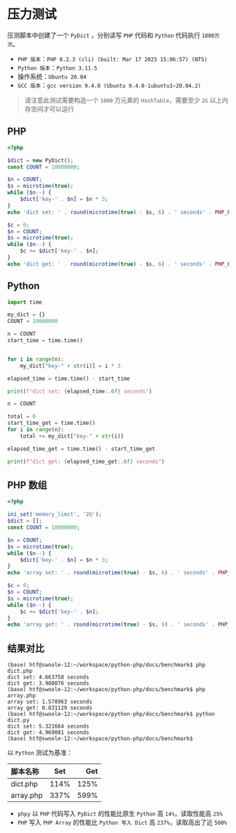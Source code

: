 
# 压力测试
压测脚本中创建了一个 `PyDict` ，分别读写 `PHP` 代码和 `Python` 代码执行 `1000万次`。

- `PHP 版本`：`PHP 8.2.3 (cli) (built: Mar 17 2023 15:06:57) (NTS)`
- `Python 版本`：`Python 3.11.5`
- 操作系统：`Ubuntu 20.04`
- `GCC 版本`：`gcc version 9.4.0 (Ubuntu 9.4.0-1ubuntu1~20.04.2)`

> 请注意此测试需要构造一个 `1000` 万元素的 `HashTable`，需要至少 `2G` 以上内存空间才可以运行

## PHP

```php
<?php

$dict = new PyDict();
const COUNT = 10000000;

$n = COUNT;
$s = microtime(true);
while ($n--) {
    $dict['key-' . $n] = $n * 3;
}
echo 'dict set: ' . round(microtime(true) - $s, 6) . ' seconds' . PHP_EOL;

$c = 0;
$n = COUNT;
$s = microtime(true);
while ($n--) {
    $c += $dict['key-' . $n];
}
echo 'dict get: ' . round(microtime(true) - $s, 6) . ' seconds' . PHP_EOL;
```


## Python
```python
import time

my_dict = {}
COUNT = 10000000

n = COUNT
start_time = time.time()


for i in range(n):
    my_dict["key-" + str(i)] = i * 3

elapsed_time = time.time() - start_time

print(f"dict set: {elapsed_time:.6f} seconds")

n = COUNT

total = 0
start_time_get = time.time()
for i in range(n):
    total += my_dict["key-" + str(i)]

elapsed_time_get = time.time() - start_time_get

print(f"dict get: {elapsed_time_get:.6f} seconds")
```

## PHP 数组
```php
<?php

ini_set('memory_limit', '2G');
$dict = [];
const COUNT = 10000000;

$n = COUNT;
$s = microtime(true);
while ($n--) {
    $dict['key-' . $n] = $n * 3;
}
echo 'array set: ' . round(microtime(true) - $s, 6) . ' seconds' . PHP_EOL;

$c = 0;
$n = COUNT;
$s = microtime(true);
while ($n--) {
    $c += $dict['key-' . $n];
}
echo 'array get: ' . round(microtime(true) - $s, 6) . ' seconds' . PHP_EOL;
```

## 结果对比

```shell
(base) htf@swoole-12:~/workspace/python-php/docs/benchmark$ php dict.php 
dict set: 4.663758 seconds
dict get: 3.980076 seconds
(base) htf@swoole-12:~/workspace/python-php/docs/benchmark$ php array.php 
array set: 1.578963 seconds
array get: 0.831129 seconds
(base) htf@swoole-12:~/workspace/python-php/docs/benchmark$ python dict.py 
dict set: 5.321664 seconds
dict get: 4.969081 seconds
(base) htf@swoole-12:~/workspace/python-php/docs/benchmark$
```

以 `Python` 测试为基准：

| 脚本名称      | Set  | 	Get |
|:----------|:----:|-----:|
| dict.php  | 114% | 125% |
| array.php | 337% | 599% |


- `phpy` 以 `PHP` 代码写入 `PyDict` 的性能比原生 `Python` 高 `14%`，读取性能高 `25%`
- `PHP` 写入 `PHP Array` 的性能比 `Python 写入 Dict` 高 `237%`，读取高出了近 `500%`
